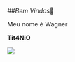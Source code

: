 ##*Bem Vindos*👋

Meu nome é Wagner

**Tit4NiO**

![](https://tenor.com/pt-BR/view/wiking-viking-s%C5%82owianin-s%C5%82owianie-slowianie-gif-22099700)
